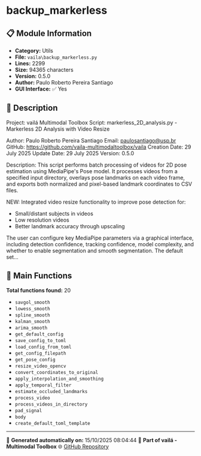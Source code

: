 # backup_markerless

## 📋 Module Information

- **Category:** Utils
- **File:** `vaila\backup_markerless.py`
- **Lines:** 2299
- **Size:** 94365 characters
- **Version:** 0.5.0
- **Author:** Paulo Roberto Pereira Santiago
- **GUI Interface:** ✅ Yes

## 📖 Description


Project: vailá Multimodal Toolbox
Script: markerless_2D_analysis.py - Markerless 2D Analysis with Video Resize

Author: Paulo Roberto Pereira Santiago
Email: paulosantiago@usp.br
GitHub: https://github.com/vaila-multimodaltoolbox/vaila
Creation Date: 29 July 2025
Update Date: 29 July 2025
Version: 0.5.0

Description:
This script performs batch processing of videos for 2D pose estimation using
MediaPipe's Pose model. It processes videos from a specified input directory,
overlays pose landmarks on each video frame, and exports both normalized and
pixel-based landmark coordinates to CSV files.

NEW: Integrated video resize functionality to improve pose detection for:
- Small/distant subjects in videos
- Low resolution videos
- Better landmark accuracy through upscaling

The user can configure key MediaPipe parameters via a graphical interface,
including detection confidence, tracking confidence, model complexity, and
whether to enable segmentation and smooth segmentation. The default set...

## 🔧 Main Functions

**Total functions found:** 20

- `savgol_smooth`
- `lowess_smooth`
- `spline_smooth`
- `kalman_smooth`
- `arima_smooth`
- `get_default_config`
- `save_config_to_toml`
- `load_config_from_toml`
- `get_config_filepath`
- `get_pose_config`
- `resize_video_opencv`
- `convert_coordinates_to_original`
- `apply_interpolation_and_smoothing`
- `apply_temporal_filter`
- `estimate_occluded_landmarks`
- `process_video`
- `process_videos_in_directory`
- `pad_signal`
- `body`
- `create_default_toml_template`




---

📅 **Generated automatically on:** 15/10/2025 08:04:44
🔗 **Part of vailá - Multimodal Toolbox**
🌐 [GitHub Repository](https://github.com/vaila-multimodaltoolbox/vaila)
